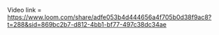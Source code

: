 Video link = https://www.loom.com/share/adfe053b4d444656a4f705b0d38f9ac8?t=288&sid=869bc2b7-d812-4bb1-bf77-497c38dc34ae
